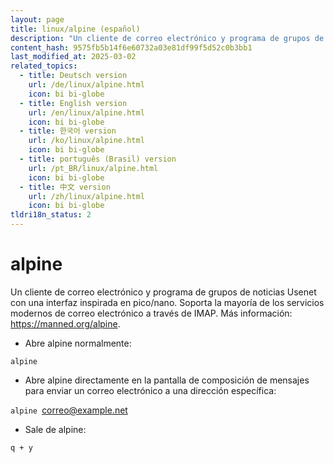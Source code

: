 ```yaml
---
layout: page
title: linux/alpine (español)
description: "Un cliente de correo electrónico y programa de grupos de noticias Usenet con una interfaz inspirada en pico/nano."
content_hash: 9575fb5b14f6e60732a03e81df99f5d52c0b3bb1
last_modified_at: 2025-03-02
related_topics:
  - title: Deutsch version
    url: /de/linux/alpine.html
    icon: bi bi-globe
  - title: English version
    url: /en/linux/alpine.html
    icon: bi bi-globe
  - title: 한국어 version
    url: /ko/linux/alpine.html
    icon: bi bi-globe
  - title: português (Brasil) version
    url: /pt_BR/linux/alpine.html
    icon: bi bi-globe
  - title: 中文 version
    url: /zh/linux/alpine.html
    icon: bi bi-globe
tldri18n_status: 2
---
```

# alpine

Un cliente de correo electrónico y programa de grupos de noticias Usenet con una interfaz inspirada en pico/nano.
Soporta la mayoría de los servicios modernos de correo electrónico a través de IMAP.
Más información: <https://manned.org/alpine>.

- Abre alpine normalmente:

`alpine`

- Abre alpine directamente en la pantalla de composición de mensajes para enviar un correo electrónico a una dirección específica:

`alpine `<span class="tldr-var badge badge-pill bg-dark-lm bg-white-dm text-white-lm text-dark-dm font-weight-bold">correo@example.net</span>

- Sale de alpine:

`q + y`
